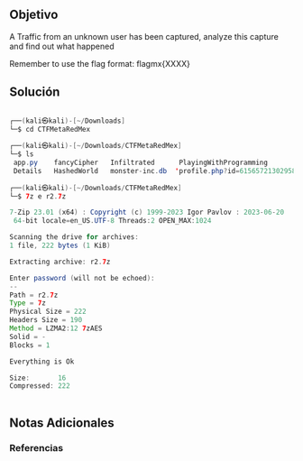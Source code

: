 ## Objetivo 
A Traffic from an unknown user has been captured, analyze this capture and find out what happened

Remember to use the flag format: flagmx{XXXX}

## Solución  

```java 

┌──(kali㉿kali)-[~/Downloads]
└─$ cd CTFMetaRedMex
                                                                                                 
┌──(kali㉿kali)-[~/Downloads/CTFMetaRedMex]
└─$ ls
 app.py    fancyCipher   Infiltrated      PlayingWithProgramming           r2.7z    r4.pcap
 Details   HashedWorld   monster-inc.db  'profile.php?id=61565721302958'   r3.png   Spy
                                                                                                 
┌──(kali㉿kali)-[~/Downloads/CTFMetaRedMex]
└─$ 7z e r2.7z

7-Zip 23.01 (x64) : Copyright (c) 1999-2023 Igor Pavlov : 2023-06-20
 64-bit locale=en_US.UTF-8 Threads:2 OPEN_MAX:1024

Scanning the drive for archives:
1 file, 222 bytes (1 KiB)

Extracting archive: r2.7z

Enter password (will not be echoed):
--
Path = r2.7z
Type = 7z
Physical Size = 222
Headers Size = 190
Method = LZMA2:12 7zAES
Solid = -
Blocks = 1

Everything is Ok

Size:       16
Compressed: 222
                                             


```
## Notas Adicionales 

### Referencias
